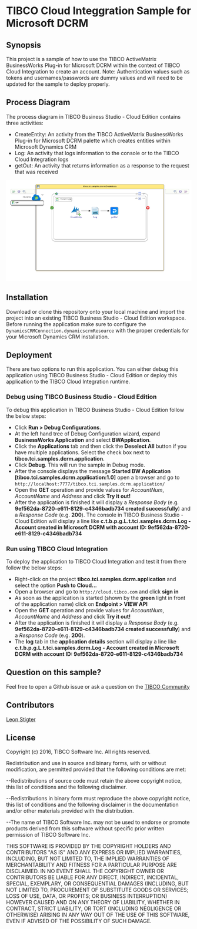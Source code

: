# TIBCO Cloud Integgration Sample for Microsoft DCRM
## Synopsis
This project is a sample of how to use the TIBCO ActiveMatrix BusinessWorks Plug-in for Microsoft DCRM within the context of TIBCO Cloud Integration to create an account.
Note: Authentication values such as tokens and usernames/passwords are dummy values and will need to be updated for the sample to deploy properly.

## Process Diagram
The process diagram in TIBCO Business Studio - Cloud Edition contains three activities:
* CreateEntity: An activity from the TIBCO ActiveMatrix BusinessWorks Plug-in for Microsoft DCRM palette which creates entities within Microsoft Dynamics CRM
* Log: An activity that logs information to the console or to the TIBCO Cloud Integration logs
* getOut: An activity that returns information as a response to the request that was received

![Process Diagram](CreateAccount.png "The process diagram for this sample")

## Installation
Download or clone this repository onto your local machine and import the project into an existing TIBCO Business Studio - Cloud Edition workspace. Before running the application make sure to configure the `DynamicsCRMConnection.dynamicscrmResource` with the proper credentials for your Microsoft Dynamics CRM installation.

## Deployment
There are two options to run this application. You can either debug this application using TIBCO Business Studio - Cloud Edition or deploy this application to the TIBCO Cloud Integration runtime.

### Debug using TIBCO Business Studio - Cloud Edition
To debug this application in TIBCO Business Studio - Cloud Edition follow the below steps:
* Click **Run > Debug Configurations**.
* At the left hand tree of Debug Configuration wizard, expand **BusinessWorks Application** and select **BWApplication**.
* Click the **Applications** tab and then click the **Deselect All** button if you have multiple applications. Select the check box next to **tibco.tci.samples.dcrm.application**.
* Click **Debug**. This will run the sample in Debug mode.
* After the console displays the message **Started BW Application [tibco.tci.samples.dcrm.application:1.0]** open a browser and go to `http://localhost:7777/tibco.tci.samples.dcrm.application/`
* Open the **GET** operation and provide values for _AccountNum_, _AccountName_ and _Address_ and click **Try it out!**
* After the application is finished it will display a _Response Body_ (e.g. **9ef562da-8720-e611-8129-c4346badb734 created successfully**) and a _Response Code_ (e.g. **200**). The console in TIBCO Business Studio - Cloud Edition will display a line like **c.t.b.p.g.L.t.tci.samples.dcrm.Log - Account created in Microsoft DCRM with account ID: 9ef562da-8720-e611-8129-c4346badb734**

### Run using TIBCO Cloud Integration
To deploy the application to TIBCO Cloud Integration and test it from there follow the below steps:
* Right-click on the project **tibco.tci.samples.dcrm.application** and select the option **Push to Cloud...**
* Open a browser and go to `http://cloud.tibco.com` and click **sign in**
* As soon as the application is started (shown by the **green** light in front of the application name) click on **Endpoint > VIEW API**
* Open the **GET** operation and provide values for _AccountNum_, _AccountName_ and _Address_ and click **Try it out!**
* After the application is finished it will display a _Response Body_ (e.g. **9ef562da-8720-e611-8129-c4346badb734 created successfully**) and a _Response Code_ (e.g. **200**).
* The **log** tab in the **application details** section will display a line like **c.t.b.p.g.L.t.tci.samples.dcrm.Log - Account created in Microsoft DCRM with account ID: 9ef562da-8720-e611-8129-c4346badb734**

## Question on this sample?
Feel free to open a Github issue or ask a question on the [TIBCO Community](https://community.tibco.com)

## Contributors
[Leon Stigter](https://github.com/retgits)

## License
Copyright (c) 2016, TIBCO Software Inc.
All rights reserved.

Redistribution and use in source and binary forms, with or without
modification, are permitted provided that the following conditions are
met:

--Redistributions of source code must retain the above copyright notice,
this list of conditions and the following disclaimer.

--Redistributions in binary form must reproduce the above copyright
notice, this list of conditions and the following disclaimer in the
documentation and/or other materials provided with the distribution.

--The name of TIBCO Software Inc. may not be used to endorse or promote
products derived from this software without specific prior written
permission of TIBCO Software Inc.


THIS SOFTWARE IS PROVIDED BY THE COPYRIGHT HOLDERS AND CONTRIBUTORS "AS
IS" AND ANY EXPRESS OR IMPLIED WARRANTIES, INCLUDING, BUT NOT LIMITED TO,
THE IMPLIED WARRANTIES OF MERCHANTABILITY AND FITNESS FOR A PARTICULAR
PURPOSE ARE DISCLAIMED. IN NO EVENT SHALL THE COPYRIGHT OWNER OR
CONTRIBUTORS BE LIABLE FOR ANY DIRECT, INDIRECT, INCIDENTAL, SPECIAL,
EXEMPLARY, OR CONSEQUENTIAL DAMAGES (INCLUDING, BUT NOT LIMITED TO,
PROCUREMENT OF SUBSTITUTE GOODS OR SERVICES; LOSS OF USE, DATA, OR
PROFITS; OR BUSINESS INTERRUPTION) HOWEVER CAUSED AND ON ANY THEORY OF
LIABILITY, WHETHER IN CONTRACT, STRICT LIABILITY, OR TORT (INCLUDING
NEGLIGENCE OR OTHERWISE) ARISING IN ANY WAY OUT OF THE USE OF THIS
SOFTWARE, EVEN IF ADVISED OF THE POSSIBILITY OF SUCH DAMAGE.
